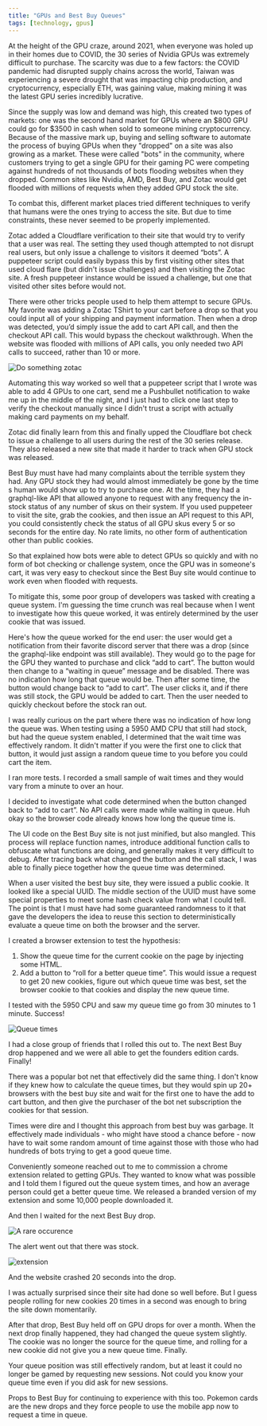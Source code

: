 ```yaml
---
title: "GPUs and Best Buy Queues"
tags: [technology, gpus]
---
```


At the height of the GPU craze, around 2021, when everyone was holed up in their homes due to COVID, the 30 series of Nvidia GPUs was extremely difficult to purchase. The scarcity was due to a few factors: the COVID pandemic had disrupted supply chains across the world, Taiwan was experiencing a severe drought that was impacting chip production, and cryptocurrency, especially ETH, was gaining value, making mining it was the latest GPU series incredibly lucrative.

<!--tuncate-->

Since the supply was low and demand was high, this created two types of markets: one was the second hand market for GPUs where an \$800 GPU could go for \$3500 in cash when sold to someone mining cryptocurrency. Because of the massive mark up, buying and selling software to automate the process of buying GPUs when they "dropped" on a site was also growing as a market. These were called "bots" in the community, where customers trying to get a single GPU for their gaming PC were competing against hundreds of not thousands of bots flooding websites when they dropped. Common sites like Nvidia, AMD, Best Buy, and Zotac would get flooded with millions of requests when they added GPU stock the site.

To combat this, different market places tried different techniques to verify that humans were the ones trying to access the site. But due to time constraints, these never seemed to be properly implemented.

Zotac added a Cloudflare verification to their site that would try to verify that a user was real. The setting they used though attempted to not disrupt real users, but only issue a challenge to visitors it deemed “bots”. A puppeteer script could easily bypass this by first visiting other sites that used cloud flare (but didn't issue challenges) and then visiting the Zotac site. A fresh puppeteer instance would be issued a challenge, but one that visited other sites before would not.

There were other tricks people used to help them attempt to secure GPUs. My favorite was adding a Zotac TShirt to your cart before a drop so that you could input all of your shipping and payment information. Then when a drop was detected, you’d simply issue the add to cart API call, and then the checkout API call. This would bypass the checkout walkthrough. When the website was flooded with millions of API calls, you only needed two API calls to succeed, rather than 10 or more.

![Do something zotac](./do-something.jpg)

Automating this way worked so well that a puppeteer script that I wrote was able to add 4 GPUs to one cart, send me a Pushbullet notification to wake me up in the middle of the night, and I just had to click one last step to verify the checkout manually since I didn't trust a script with actually making card payments on my behalf.

Zotac did finally learn from this and finally upped the Cloudflare bot check to issue a challenge to all users during the rest of the 30 series release. They also released a new site that made it harder to track when GPU stock was released.

Best Buy must have had many complaints about the terrible system they had. Any GPU stock they had would almost immediately be gone by the time s human would show up to try to purchase one. At the time, they had a graphql-like API that allowed anyone to request with any frequency the in-stock status of any number of skus on their system. If you used puppeteer to visit the site, grab the cookies, and then issue an API request to this API, you could consistently check the status of all GPU skus every 5 or so seconds for the entire day. No rate limits, no other form of authentication other than public cookies.

So that explained how bots were able to detect GPUs so quickly and with no form of bot checking or challenge system, once the GPU was in someone's cart, it was very easy to checkout since the Best Buy site would continue to work even when flooded with requests.

To mitigate this, some poor group of developers was tasked with creating a queue system. I'm guessing the time crunch was real because when I went to investigate how this queue worked, it was entirely determined by the user cookie that was issued.

Here's how the queue worked for the end user: the user would get a notification from their favorite discord server that there was a drop (since the graphql-like endpoint was still available). They would go to the page for the GPU they wanted to purchase and click “add to cart”. The button would then change to a “waiting in queue” message and be disabled. There was no indication how long that queue would be. Then after some time, the button would change back to “add to cart”. The user clicks it, and if there was still stock, the GPU would be added to cart. Then the user needed to quickly checkout before the stock ran out.

I was really curious on the part where there was no indication of how long the queue was. When testing using a 5950 AMD CPU that still had stock, but had the queue system enabled, I determined that the wait time was effectively random. It didn't matter if you were the first one to click that button, it would just assign a random queue time to you before you could cart the item.

I ran more tests. I recorded a small sample of wait times and they would vary from a minute to over an hour.

I decided to investigate what code determined when the button changed back to “add to cart”. No API calls were made while waiting in queue. Huh okay so the browser code already knows how long the queue time is.

The UI code on the Best Buy site is not just minified, but also mangled. This process will replace function names, introduce additional function calls to obfuscate what functions are doing, and generally makes it very difficult to debug. After tracing back what changed the button and the call stack, I was able to finally piece together how the queue time was determined.

When a user visited the best buy site, they were issued a public cookie. It looked like a special UUID. The middle section of the UUID must have some special properties to meet some hash check value from what I could tell. The point is that I must have had some guaranteed randomness to it that gave the developers the idea to reuse this section to deterministically evaluate a queue time on both the browser and the server.

I created a browser extension to test the hypothesis:

1. Show the queue time for the current cookie on the page by injecting some HTML.
2. Add a button to “roll for a better queue time”. This would issue a request to get 20 new cookies, figure out which queue time was best, set the browser cookie to that cookies and display the new queue time.

I tested with the 5950 CPU and saw my queue time go from 30 minutes to 1 minute. Success!

![Queue times](./queue-times.png)

I had a close group of friends that I rolled this out to. The next Best Buy drop happened and we were all able to get the founders edition cards. Finally!

There was a popular bot net that effectively did the same thing. I don't know if they knew how to calculate the queue times, but they would spin up 20+ browsers with the best buy site and wait for the first one to have the add to cart button, and then give the purchaser of the bot net subscription the cookies for that session.

Times were dire and I thought this approach from best buy was garbage. It effectively made individuals - who might have stood a chance before - now have to wait some random amount of time against those with those who had hundreds of bots trying to get a good queue time.

Conveniently someone reached out to me to commission a chrome extension related to getting GPUs. They wanted to know what was possible and I told them I figured out the queue system times, and how an average person could get a better queue time. We released a branded version of my extension and some 10,000 people downloaded it.

And then I waited for the next Best Buy drop.

![A rare occurence](./a-rare-occurence.png)

The alert went out that there was stock.

![extension](./extension.png)

And the website crashed 20 seconds into the drop.

I was actually surprised since their site had done so well before. But I guess people rolling for new cookies 20 times in a second was enough to bring the site down momentarily.

After that drop, Best Buy held off on GPU drops for over a month. When the next drop finally happened, they had changed the queue system slightly. The cookie was no longer the source for the queue time, and rolling for a new cookie did not give you a new queue time. Finally.

Your queue position was still effectively random, but at least it could no longer be gamed by requesting new sessions. Not could you know your queue time even if you did ask for new sessions.

Props to Best Buy for continuing to experience with this too. Pokemon cards are the new drops and they force people to use the mobile app now to request a time in queue.
